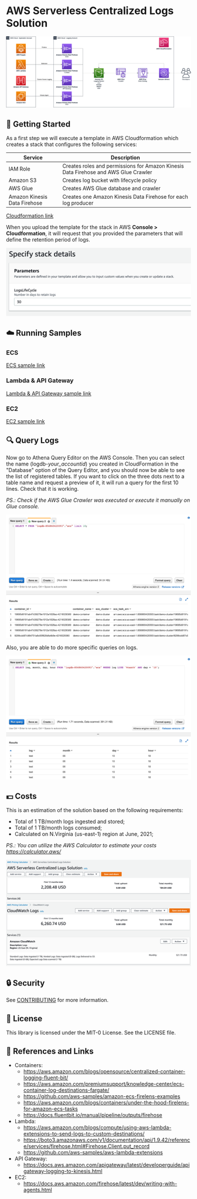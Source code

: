 # AWS Serverless Centralized Logs Solution

![architecture](images/central-logging.jpg)

## :wrench: Getting Started

As a first step we will execute a template in AWS Cloudformation which creates a stack that configures the following services:

| Service                      | Description                                                                         |
| ---------------------------- | ----------------------------------------------------------------------------------- |
| IAM Role                     | Creates roles and permissions for Amazon Kinesis Data Firehose and AWS Glue Crawler |
| Amazon S3                    | Creates log bucket with lifecycle policy                                            |
| AWS Glue                     | Creates AWS Glue database and crawler                                               |
| Amazon Kinesis Data Firehose | Creates one Amazon Kinesis Data Firehose for each log producer                      |

[Cloudformation link](deploy/centralized-logs.yaml)

When you upload the template for the stack in AWS **Console > Cloudformation**, it will request that you provided the parameters that will define the retention period of logs.

![CF](images/cf-parameters.png)

## :cloud: Running Samples

### ECS

[ECS sample link](samples/ecs)

### Lambda & API Gateway

[Lambda & API Gateway sample link](samples/lambda)

### EC2

[EC2 sample link](samples/ec2)

## :mag: Query Logs

Now go to Athena Query Editor on the AWS Console. Then you can select the name (logdb-_your_accountid_) you created in CloudFormation in the "Database" option of the Query Editor, and you should now be able to see the list of registered tables. If you want to click on the three dots next to a table name and request a preview of it, it will run a query for the first 10 lines. Check that it is working.

_PS.: Check if the AWS Glue Crawler was executed or execute it manually on Glue console._

![query1](images/query-1.png)

Also, you are able to do more specific queries on logs.

![query2](images/query-2.png)

## :dollar: Costs

This is an estimation of the solution based on the following requirements:

- Total of 1 TB/month logs ingested and stored;
- Total of 1 TB/month logs consumed;
- Calculated on N.Virginia (us-east-1) region at June, 2021;

_PS.: You can utilize the AWS Calculator to estimate your costs https://calculator.aws/_

![serverless](images/serverless-logs.png)
![cloudwatch](images/cloudwatch-logs.png)

## :lock: Security

See [CONTRIBUTING](CONTRIBUTING.md#security-issue-notifications) for more information.

## :scroll: License

This library is licensed under the MIT-0 License. See the LICENSE file.

## :memo: References and Links

- Containers:
  - https://aws.amazon.com/blogs/opensource/centralized-container-logging-fluent-bit/
  - https://aws.amazon.com/premiumsupport/knowledge-center/ecs-container-log-destinations-fargate/
  - https://github.com/aws-samples/amazon-ecs-firelens-examples
  - https://aws.amazon.com/blogs/containers/under-the-hood-firelens-for-amazon-ecs-tasks
  - https://docs.fluentbit.io/manual/pipeline/outputs/firehose
- Lambda:
  - https://aws.amazon.com/blogs/compute/using-aws-lambda-extensions-to-send-logs-to-custom-destinations/
  - https://boto3.amazonaws.com/v1/documentation/api/1.9.42/reference/services/firehose.html#Firehose.Client.put_record
  - https://github.com/aws-samples/aws-lambda-extensions
- API Gateway:
  - https://docs.aws.amazon.com/apigateway/latest/developerguide/apigateway-logging-to-kinesis.html
- EC2:
  - https://docs.aws.amazon.com/firehose/latest/dev/writing-with-agents.html